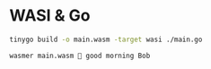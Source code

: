 # WASI & Go

```bash
tinygo build -o main.wasm -target wasi ./main.go

wasmer main.wasm 👋 good morning Bob
```

